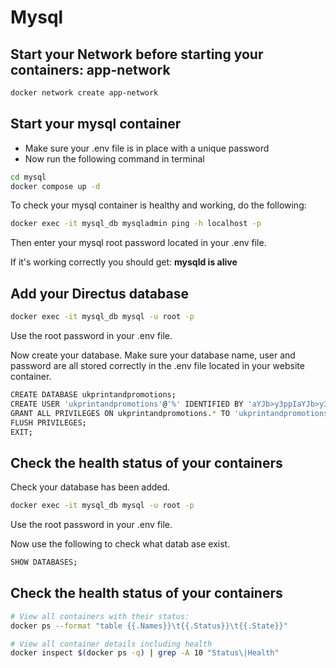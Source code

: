# Mysql

## Start your Network before starting your containers: app-network

```bash
docker network create app-network
```

## Start your mysql container

-   Make sure your .env file is in place with a unique password
-   Now run the following command in terminal

```bash
cd mysql
docker compose up -d
```

To check your mysql container is healthy and working, do the following:

```bash
docker exec -it mysql_db mysqladmin ping -h localhost -p
```

Then enter your mysql root password located in your .env file.

If it's working correctly you should get: **mysqld is alive**

## Add your Directus database

```bash
docker exec -it mysql_db mysql -u root -p
```

Use the root password in your .env file.

Now create your database. Make sure your database name, user and password are all stored correctly in the .env file located in your website container.

```bash
CREATE DATABASE ukprintandpromotions;
CREATE USER 'ukprintandpromotions'@'%' IDENTIFIED BY 'aYJb>y3ppIaYJb>y3ppI';
GRANT ALL PRIVILEGES ON ukprintandpromotions.* TO 'ukprintandpromotions'@'%';
FLUSH PRIVILEGES;
EXIT;
```

## Check the health status of your containers

Check your database has been added.

```bash
docker exec -it mysql_db mysql -u root -p
```

Use the root password in your .env file.

Now use the following to check what datab ase exist.

```bash
SHOW DATABASES;
```

## Check the health status of your containers

```bash
# View all containers with their status:
docker ps --format "table {{.Names}}\t{{.Status}}\t{{.State}}"

# View all container details including health
docker inspect $(docker ps -q) | grep -A 10 "Status\|Health"
```

